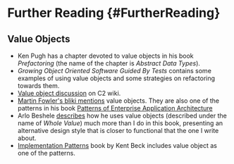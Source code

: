# Further Reading {#FurtherReading}

## Value Objects 

  - Ken Pugh has a chapter devoted to value objects in his book *Prefactoring* (the name of the chapter is *Abstract Data Types*).
  - *Growing Object Oriented Software Guided By Tests* contains some examples of using value objects and some strategies on refactoring towards them.
  - [Value object discussion](http://c2.com/cgi/wiki?ValueObject) on C2 wiki.
  - [Martin Fowler's bliki mentions](http://martinfowler.com/bliki/ValueObject.html) value objects. They are also one of the patterns in his book [Patterns of Enterprise Application Architecture](http://martinfowler.com/books/eaa.html)
  - Arlo Beshele [describes](http://arlobelshee.com/the-no-mocks-book/) how he uses value objects (described under the name of *Whole Value*) much more than I do in this book, presenting an alternative design style that is closer to functional that the one I write about.
  - [Implementation Patterns](http://www.isbnsearch.org/isbn/0321413091) book by Kent Beck includes value object as one of the patterns.   
  